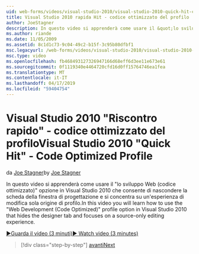 ```yaml
---
uid: web-forms/videos/visual-studio-2010/visual-studio-2010-quick-hit-code-optimized-profile
title: Visual Studio 2010 rapida Hit - codice ottimizzato del profilo | Microsoft Docs
author: JoeStagner
description: In questo video si apprenderà come usare il &quot;lo sviluppo Web (codice ottimizzato)&quot; opzione in Visual Studio 2010 che consente di nascondere la scheda della finestra di progettazione del profilo e...
ms.author: riande
ms.date: 11/05/2009
ms.assetid: 8c1d1c73-9c04-49c2-b15f-3c95b80dfbf1
msc.legacyurl: /web-forms/videos/visual-studio-2010/visual-studio-2010-quick-hit-code-optimized-profile
msc.type: video
ms.openlocfilehash: fb468493127326947166d68eff6d3ee11e673e61
ms.sourcegitcommit: 0f1119340e4464720cfd16d0ff15764746ea1fea
ms.translationtype: MT
ms.contentlocale: it-IT
ms.lasthandoff: 04/17/2019
ms.locfileid: "59404754"
---
```

# <a name="visual-studio-2010-quick-hit---code-optimized-profile"></a><span data-ttu-id="c52f9-103">Visual Studio 2010 "Riscontro rapido" - codice ottimizzato del profilo</span><span class="sxs-lookup"><span data-stu-id="c52f9-103">Visual Studio 2010 "Quick Hit" - Code Optimized Profile</span></span>

<span data-ttu-id="c52f9-104">da [Joe Stagner](https://github.com/JoeStagner)</span><span class="sxs-lookup"><span data-stu-id="c52f9-104">by [Joe Stagner](https://github.com/JoeStagner)</span></span>

<span data-ttu-id="c52f9-105">In questo video si apprenderà come usare il &quot;lo sviluppo Web (codice ottimizzato)&quot; opzione in Visual Studio 2010 che consente di nascondere la scheda della finestra di progettazione e si concentra su un'esperienza di modifica sola origine di profilo.</span><span class="sxs-lookup"><span data-stu-id="c52f9-105">In this video you will learn how to use the &quot;Web Development (Code Optimized)&quot; profile option in Visual Studio 2010 that hides the designer tab and focuses on a source-only editing experience.</span></span> 

[<span data-ttu-id="c52f9-106">&#9654;Guarda il video (3 minuti)</span><span class="sxs-lookup"><span data-stu-id="c52f9-106">&#9654; Watch video (3 minutes)</span></span>](https://channel9.msdn.com/Blogs/ASP-NET-Site-Videos/visual-studio-2010-quick-hit-code-optimized-profile)

> [!div class="step-by-step"]
> [<span data-ttu-id="c52f9-107">avanti</span><span class="sxs-lookup"><span data-stu-id="c52f9-107">Next</span></span>](visual-studio-2010-quick-hit-code-search-view-hierarchy.md)

